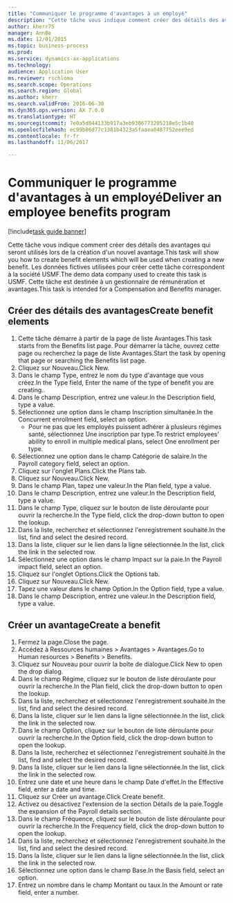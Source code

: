 ```yaml
--- 
title: "Communiquer le programme d'avantages à un employé"
description: "Cette tâche vous indique comment créer des détails des avantages qui seront utilisés lors de la création d'un nouvel avantage."
author: kherr75
manager: AnnBe
ms.date: 12/01/2015
ms.topic: business-process
ms.prod: 
ms.service: dynamics-ax-applications
ms.technology: 
audience: Application User
ms.reviewer: rschloma
ms.search.scope: Operations
ms.search.region: Global
ms.author: kherr
ms.search.validFrom: 2016-06-30
ms.dyn365.ops.version: AX 7.0.0
ms.translationtype: HT
ms.sourcegitcommit: 7e0a5d044133b917a3eb9386773205218e5c1b40
ms.openlocfilehash: ec99b86d77c1381b4323a5faaea0487752eee9ed
ms.contentlocale: fr-fr
ms.lasthandoff: 11/06/2017

---
```

# <a name="deliver-an-employee-benefits-program"></a><span data-ttu-id="39918-103">Communiquer le programme d'avantages à un employé</span><span class="sxs-lookup"><span data-stu-id="39918-103">Deliver an employee benefits program</span></span>

[!include[task guide banner](../../includes/task-guide-banner.md)]

<span data-ttu-id="39918-104">Cette tâche vous indique comment créer des détails des avantages qui seront utilisés lors de la création d'un nouvel avantage.</span><span class="sxs-lookup"><span data-stu-id="39918-104">This task will show you how to create benefit elements which will be used when creating a new benefit.</span></span> <span data-ttu-id="39918-105">Les données fictives utilisées pour créer cette tâche correspondent à la société USMF.</span><span class="sxs-lookup"><span data-stu-id="39918-105">The demo data company used to create this task is USMF.</span></span> <span data-ttu-id="39918-106">Cette tâche est destinée à un gestionnaire de rémunération et avantages.</span><span class="sxs-lookup"><span data-stu-id="39918-106">This task is intended for a Compensation and Benefits manager.</span></span>


## <a name="create-benefit-elements"></a><span data-ttu-id="39918-107">Créer des détails des avantages</span><span class="sxs-lookup"><span data-stu-id="39918-107">Create benefit elements</span></span>
1. <span data-ttu-id="39918-108">Cette tâche démarre à partir de la page de liste Avantages.</span><span class="sxs-lookup"><span data-stu-id="39918-108">This task starts from the Benefits list page.</span></span> <span data-ttu-id="39918-109">Pour démarrer la tâche, ouvrez cette page ou recherchez la page de liste Avantages.</span><span class="sxs-lookup"><span data-stu-id="39918-109">Start the task by opening that page or searching the Benefits list page.</span></span>
2. <span data-ttu-id="39918-110">Cliquez sur Nouveau.</span><span class="sxs-lookup"><span data-stu-id="39918-110">Click New.</span></span>
3. <span data-ttu-id="39918-111">Dans le champ Type, entrez le nom du type d'avantage que vous créez.</span><span class="sxs-lookup"><span data-stu-id="39918-111">In the Type field, Enter the name of the type of benefit you are creating..</span></span>
4. <span data-ttu-id="39918-112">Dans le champ Description, entrez une valeur.</span><span class="sxs-lookup"><span data-stu-id="39918-112">In the Description field, type a value.</span></span>
5. <span data-ttu-id="39918-113">Sélectionnez une option dans le champ Inscription simultanée.</span><span class="sxs-lookup"><span data-stu-id="39918-113">In the Concurrent enrollment field, select an option.</span></span>
    * <span data-ttu-id="39918-114">Pour ne pas que les employés puissent adhérer à plusieurs régimes santé, sélectionnez Une inscription par type.</span><span class="sxs-lookup"><span data-stu-id="39918-114">To restrict employees' ability to enroll in multiple medical plans, select One enrollment per type.</span></span>  
6. <span data-ttu-id="39918-115">Sélectionnez une option dans le champ Catégorie de salaire.</span><span class="sxs-lookup"><span data-stu-id="39918-115">In the Payroll category field, select an option.</span></span>
7. <span data-ttu-id="39918-116">Cliquez sur l'onglet Plans.</span><span class="sxs-lookup"><span data-stu-id="39918-116">Click the Plans tab.</span></span>
8. <span data-ttu-id="39918-117">Cliquez sur Nouveau.</span><span class="sxs-lookup"><span data-stu-id="39918-117">Click New.</span></span>
9. <span data-ttu-id="39918-118">Dans le champ Plan, tapez une valeur.</span><span class="sxs-lookup"><span data-stu-id="39918-118">In the Plan field, type a value.</span></span>
10. <span data-ttu-id="39918-119">Dans le champ Description, entrez une valeur.</span><span class="sxs-lookup"><span data-stu-id="39918-119">In the Description field, type a value.</span></span>
11. <span data-ttu-id="39918-120">Dans le champ Type, cliquez sur le bouton de liste déroulante pour ouvrir la recherche.</span><span class="sxs-lookup"><span data-stu-id="39918-120">In the Type field, click the drop-down button to open the lookup.</span></span>
12. <span data-ttu-id="39918-121">Dans la liste, recherchez et sélectionnez l'enregistrement souhaité.</span><span class="sxs-lookup"><span data-stu-id="39918-121">In the list, find and select the desired record.</span></span>
13. <span data-ttu-id="39918-122">Dans la liste, cliquer sur le lien dans la ligne sélectionnée.</span><span class="sxs-lookup"><span data-stu-id="39918-122">In the list, click the link in the selected row.</span></span>
14. <span data-ttu-id="39918-123">Sélectionnez une option dans le champ Impact sur la paie.</span><span class="sxs-lookup"><span data-stu-id="39918-123">In the Payroll impact field, select an option.</span></span>
15. <span data-ttu-id="39918-124">Cliquez sur l'onglet Options.</span><span class="sxs-lookup"><span data-stu-id="39918-124">Click the Options tab.</span></span>
16. <span data-ttu-id="39918-125">Cliquez sur Nouveau.</span><span class="sxs-lookup"><span data-stu-id="39918-125">Click New.</span></span>
17. <span data-ttu-id="39918-126">Tapez une valeur dans le champ Option.</span><span class="sxs-lookup"><span data-stu-id="39918-126">In the Option field, type a value.</span></span>
18. <span data-ttu-id="39918-127">Dans le champ Description, entrez une valeur.</span><span class="sxs-lookup"><span data-stu-id="39918-127">In the Description field, type a value.</span></span>

## <a name="create-a-benefit"></a><span data-ttu-id="39918-128">Créer un avantage</span><span class="sxs-lookup"><span data-stu-id="39918-128">Create a benefit</span></span>
1. <span data-ttu-id="39918-129">Fermez la page.</span><span class="sxs-lookup"><span data-stu-id="39918-129">Close the page.</span></span>
2. <span data-ttu-id="39918-130">Accédez à Ressources humaines > Avantages > Avantages.</span><span class="sxs-lookup"><span data-stu-id="39918-130">Go to Human resources > Benefits > Benefits.</span></span>
3. <span data-ttu-id="39918-131">Cliquez sur Nouveau pour ouvrir la boîte de dialogue.</span><span class="sxs-lookup"><span data-stu-id="39918-131">Click New to open the drop dialog.</span></span>
4. <span data-ttu-id="39918-132">Dans le champ Régime, cliquez sur le bouton de liste déroulante pour ouvrir la recherche.</span><span class="sxs-lookup"><span data-stu-id="39918-132">In the Plan field, click the drop-down button to open the lookup.</span></span>
5. <span data-ttu-id="39918-133">Dans la liste, recherchez et sélectionnez l'enregistrement souhaité.</span><span class="sxs-lookup"><span data-stu-id="39918-133">In the list, find and select the desired record.</span></span>
6. <span data-ttu-id="39918-134">Dans la liste, cliquer sur le lien dans la ligne sélectionnée.</span><span class="sxs-lookup"><span data-stu-id="39918-134">In the list, click the link in the selected row.</span></span>
7. <span data-ttu-id="39918-135">Dans le champ Option, cliquez sur le bouton de liste déroulante pour ouvrir la recherche.</span><span class="sxs-lookup"><span data-stu-id="39918-135">In the Option field, click the drop-down button to open the lookup.</span></span>
8. <span data-ttu-id="39918-136">Dans la liste, recherchez et sélectionnez l'enregistrement souhaité.</span><span class="sxs-lookup"><span data-stu-id="39918-136">In the list, find and select the desired record.</span></span>
9. <span data-ttu-id="39918-137">Dans la liste, cliquer sur le lien dans la ligne sélectionnée.</span><span class="sxs-lookup"><span data-stu-id="39918-137">In the list, click the link in the selected row.</span></span>
10. <span data-ttu-id="39918-138">Entrez une date et une heure dans le champ Date d'effet.</span><span class="sxs-lookup"><span data-stu-id="39918-138">In the Effective field, enter a date and time.</span></span>
11. <span data-ttu-id="39918-139">Cliquez sur Créer un avantage.</span><span class="sxs-lookup"><span data-stu-id="39918-139">Click Create benefit.</span></span>
12. <span data-ttu-id="39918-140">Activez ou désactivez l'extension de la section Détails de la paie.</span><span class="sxs-lookup"><span data-stu-id="39918-140">Toggle the expansion of the Payroll details section.</span></span>
13. <span data-ttu-id="39918-141">Dans le champ Fréquence, cliquez sur le bouton de liste déroulante pour ouvrir la recherche.</span><span class="sxs-lookup"><span data-stu-id="39918-141">In the Frequency field, click the drop-down button to open the lookup.</span></span>
14. <span data-ttu-id="39918-142">Dans la liste, recherchez et sélectionnez l'enregistrement souhaité.</span><span class="sxs-lookup"><span data-stu-id="39918-142">In the list, find and select the desired record.</span></span>
15. <span data-ttu-id="39918-143">Dans la liste, cliquer sur le lien dans la ligne sélectionnée.</span><span class="sxs-lookup"><span data-stu-id="39918-143">In the list, click the link in the selected row.</span></span>
16. <span data-ttu-id="39918-144">Sélectionnez une option dans le champ Base.</span><span class="sxs-lookup"><span data-stu-id="39918-144">In the Basis field, select an option.</span></span>
17. <span data-ttu-id="39918-145">Entrez un nombre dans le champ Montant ou taux.</span><span class="sxs-lookup"><span data-stu-id="39918-145">In the Amount or rate field, enter a number.</span></span>


